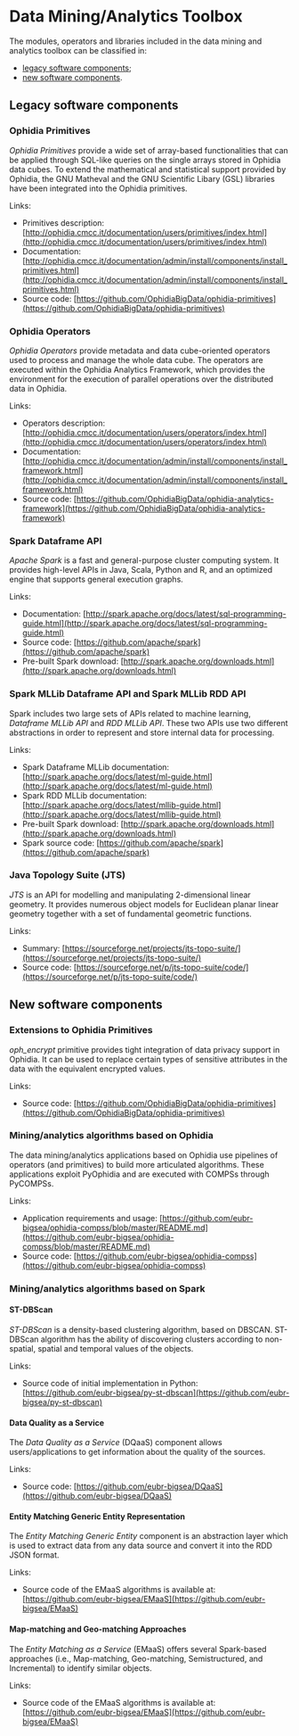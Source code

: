 # Data Mining/Analytics Toolbox

The modules, operators and libraries included in the data mining and analytics toolbox can be classified in:

* [legacy software components](#legacy-software-components);
* [new software components](#new-software-components).

## Legacy software components

### Ophidia Primitives

*Ophidia Primitives* provide a wide set of array-based functionalities that can be applied through SQL-like queries on the single arrays stored in Ophidia data cubes. To extend the mathematical and statistical support provided by Ophidia, the GNU Matheval and the GNU Scientific Libary (GSL) libraries have been integrated into the Ophidia primitives.

Links:

* Primitives description: [http://ophidia.cmcc.it/documentation/users/primitives/index.html](http://ophidia.cmcc.it/documentation/users/primitives/index.html)
* Documentation: [http://ophidia.cmcc.it/documentation/admin/install/components/install_primitives.html](http://ophidia.cmcc.it/documentation/admin/install/components/install_primitives.html)
* Source code: [https://github.com/OphidiaBigData/ophidia-primitives](https://github.com/OphidiaBigData/ophidia-primitives)

### Ophidia Operators

*Ophidia Operators* provide metadata and data cube-oriented operators used to process and manage the whole data cube. The operators are executed within the Ophidia Analytics Framework, which provides the environment for the execution of parallel operations over the distributed data in Ophidia. 

Links:

* Operators description: [http://ophidia.cmcc.it/documentation/users/operators/index.html](http://ophidia.cmcc.it/documentation/users/operators/index.html)
* Documentation: [http://ophidia.cmcc.it/documentation/admin/install/components/install_framework.html](http://ophidia.cmcc.it/documentation/admin/install/components/install_framework.html)
* Source code: [https://github.com/OphidiaBigData/ophidia-analytics-framework](https://github.com/OphidiaBigData/ophidia-analytics-framework)

### Spark Dataframe API

*Apache Spark* is a fast and general-purpose cluster computing system. It provides high-level APIs in Java, Scala, Python and R, and an optimized engine that supports general execution graphs. 

Links:

* Documentation: [http://spark.apache.org/docs/latest/sql-programming-guide.html](http://spark.apache.org/docs/latest/sql-programming-guide.html)
* Source code: [https://github.com/apache/spark](https://github.com/apache/spark)
* Pre-built Spark download: [http://spark.apache.org/downloads.html](http://spark.apache.org/downloads.html)

### Spark MLLib Dataframe API and Spark MLLib RDD API

Spark includes two large sets of APIs related to machine learning, *Dataframe MLLib API* and *RDD MLLib API*. These two APIs use two different abstractions in order to represent and store internal data for processing.

Links:

* Spark Dataframe MLLib documentation: [http://spark.apache.org/docs/latest/ml-guide.html](http://spark.apache.org/docs/latest/ml-guide.html) 
* Spark RDD MLLib documentation: [http://spark.apache.org/docs/latest/mllib-guide.html](http://spark.apache.org/docs/latest/mllib-guide.html) 
* Pre-built Spark download: [http://spark.apache.org/downloads.html](http://spark.apache.org/downloads.html)
* Spark source code: [https://github.com/apache/spark](https://github.com/apache/spark)

### Java Topology Suite (JTS)

*JTS* is an API for modelling and manipulating 2-dimensional linear geometry. It provides numerous object models for Euclidean planar linear geometry together with a set of fundamental geometric functions. 

Links:

* Summary: [https://sourceforge.net/projects/jts-topo-suite/](https://sourceforge.net/projects/jts-topo-suite/)
* Source code: [https://sourceforge.net/p/jts-topo-suite/code/](https://sourceforge.net/p/jts-topo-suite/code/)

## New software components

### Extensions to Ophidia Primitives

*oph_encrypt* primitive provides tight integration of data privacy support in Ophidia. It can be used to replace certain types of sensitive attributes in the data with the equivalent encrypted values.

Links:

* Source code: [https://github.com/OphidiaBigData/ophidia-primitives](https://github.com/OphidiaBigData/ophidia-primitives)

### Mining/analytics algorithms based on Ophidia

The data mining/analytics applications based on Ophidia use pipelines of operators (and primitives) to build more articulated algorithms. These applications exploit PyOphidia and are executed with COMPSs through PyCOMPSs. 

Links:

* Application requirements and usage: [https://github.com/eubr-bigsea/ophidia-compss/blob/master/README.md](https://github.com/eubr-bigsea/ophidia-compss/blob/master/README.md)
* Source code: [https://github.com/eubr-bigsea/ophidia-compss](https://github.com/eubr-bigsea/ophidia-compss) 

### Mining/analytics algorithms based on Spark

#### ST-DBScan

*ST-DBScan* is a density-based clustering algorithm, based on DBSCAN. ST-DBScan algorithm has the ability of discovering clusters according to non-spatial, spatial and temporal values of the objects. 

Links:

* Source code of initial implementation in Python: [https://github.com/eubr-bigsea/py-st-dbscan](https://github.com/eubr-bigsea/py-st-dbscan)

#### Data Quality as a Service

The *Data Quality as a Service* (DQaaS) component allows users/applications to get information about the quality of the sources. 

Links:

* Source code: [https://github.com/eubr-bigsea/DQaaS](https://github.com/eubr-bigsea/DQaaS)

#### Entity Matching Generic Entity Representation

The *Entity Matching Generic Entity* component is an abstraction layer which is used to extract data from any data source and convert it into the RDD JSON format.

Links:

* Source code of the EMaaS algorithms is available at: [https://github.com/eubr-bigsea/EMaaS](https://github.com/eubr-bigsea/EMaaS)

#### Map-matching and Geo-matching Approaches

The *Entity Matching as a Service* (EMaaS) offers several Spark-based approaches (i.e., Map-matching, Geo-matching, Semistructured, and Incremental) to identify similar objects.

Links:

* Source code of the EMaaS algorithms is available at: [https://github.com/eubr-bigsea/EMaaS](https://github.com/eubr-bigsea/EMaaS)

